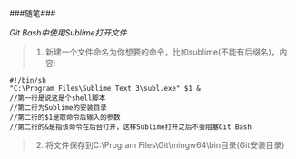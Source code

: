 ###随笔###

*Git Bash中使用Sublime打开文件*

> 1. 新建一个文件命名为你想要的命令，比如sublime(不能有后缀名)，内容:

    #!/bin/sh
    "C:\Program Files\Sublime Text 3\subl.exe" $1 &
    //第一行是说这是个shell脚本
    //第二行为Sublime的安装目录
    //第二行的$1是取命令后输入的参数
    //第二行的&是指该命令在后台打开，这样Sublime打开之后不会阻塞Git Bash

> 2. 将文件保存到C:\Program Files\Git\mingw64\bin目录(Git安装目录)
